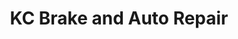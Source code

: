 ---
title: "KC Brake and Auto Repair"
url: /kansas-city/kc-brake-and-auto-repair/
shop: car repair
---